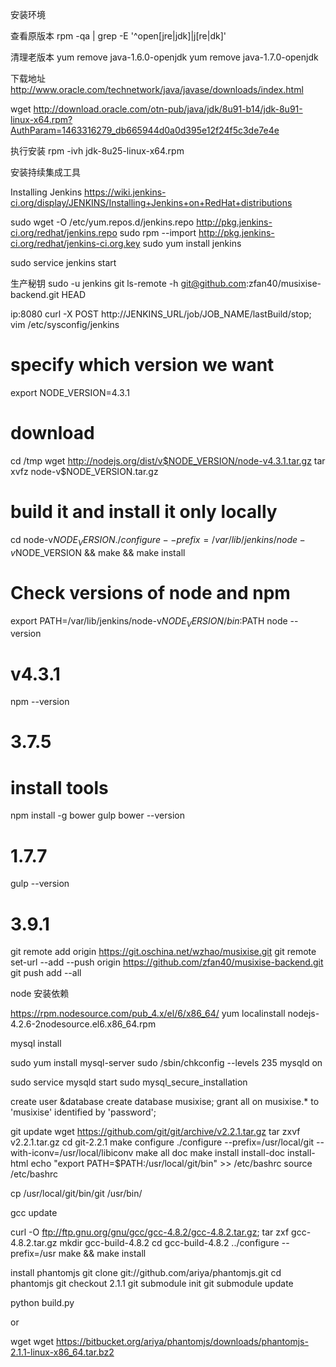 安装环境

查看原版本
rpm -qa | grep -E '^open[jre|jdk]|j[re|dk]'

清理老版本
yum remove java-1.6.0-openjdk
yum remove java-1.7.0-openjdk

下载地址
http://www.oracle.com/technetwork/java/javase/downloads/index.html

wget http://download.oracle.com/otn-pub/java/jdk/8u91-b14/jdk-8u91-linux-x64.rpm?AuthParam=1463316279_db665944d0a0d395e12f24f5c3de7e4e

执行安装
rpm -ivh jdk-8u25-linux-x64.rpm


安装持续集成工具

Installing Jenkins
https://wiki.jenkins-ci.org/display/JENKINS/Installing+Jenkins+on+RedHat+distributions

sudo wget -O /etc/yum.repos.d/jenkins.repo http://pkg.jenkins-ci.org/redhat/jenkins.repo
sudo rpm --import http://pkg.jenkins-ci.org/redhat/jenkins-ci.org.key
sudo yum install jenkins

sudo service jenkins start

生产秘钥
sudo -u jenkins git ls-remote -h git@github.com:zfan40/musixise-backend.git HEAD

ip:8080 
curl -X POST http://JENKINS_URL/job/JOB_NAME/lastBuild/stop;
vim /etc/sysconfig/jenkins

# specify which version we want
export NODE_VERSION=4.3.1

# download
cd /tmp
wget http://nodejs.org/dist/v$NODE_VERSION/node-v4.3.1.tar.gz
tar xvfz node-v$NODE_VERSION.tar.gz

# build it and install it only locally
cd node-v$NODE_VERSION
./configure --prefix=/var/lib/jenkins/node-v$NODE_VERSION && make && make install

# Check versions of node and  npm
export PATH=/var/lib/jenkins/node-v$NODE_VERSION/bin:$PATH
node --version
# v4.3.1
npm --version
# 3.7.5

# install tools
npm install -g bower gulp
bower --version
# 1.7.7
gulp --version
# 3.9.1

git remote add origin https://git.oschina.net/wzhao/musixise.git
git remote set-url --add --push origin https://github.com/zfan40/musixise-backend.git
git push add --all
  

node 安装依赖

https://rpm.nodesource.com/pub_4.x/el/6/x86_64/
yum localinstall nodejs-4.2.6-2nodesource.el6.x86_64.rpm

mysql install

sudo yum install mysql-server
sudo /sbin/chkconfig --levels 235 mysqld on 

sudo service mysqld start
sudo mysql_secure_installation

create user &database
create database musixise;
grant all on musixise.* to 'musixise' identified by 'password';

git update
wget https://github.com/git/git/archive/v2.2.1.tar.gz
tar zxvf v2.2.1.tar.gz
cd git-2.2.1
make configure
./configure --prefix=/usr/local/git --with-iconv=/usr/local/libiconv
make all doc
make install install-doc install-html
echo "export PATH=$PATH:/usr/local/git/bin" >> /etc/bashrc
source /etc/bashrc

cp /usr/local/git/bin/git /usr/bin/

gcc update

curl -O ftp://ftp.gnu.org/gnu/gcc/gcc-4.8.2/gcc-4.8.2.tar.gz; tar zxf gcc-4.8.2.tar.gz
mkdir gcc-build-4.8.2
cd gcc-build-4.8.2
../configure --prefix=/usr
make && make install

install phantomjs
git clone git://github.com/ariya/phantomjs.git
cd phantomjs
git checkout 2.1.1
git submodule init
git submodule update

python build.py

or 

wget wget https://bitbucket.org/ariya/phantomjs/downloads/phantomjs-2.1.1-linux-x86_64.tar.bz2
